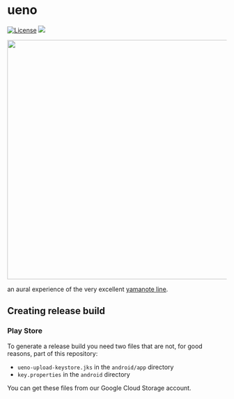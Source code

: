 # ueno

[![License](https://img.shields.io/badge/license-MIT-green.svg?style=flat)](https://github.com/tramlinehq/ueno/blob/master/LICENSE)
[![](https://img.shields.io/itunes/v/1658845856)](https://apps.apple.com/us/app/ueno/id1658845856)

<img src="https://user-images.githubusercontent.com/50663/220053519-3dab4fe3-f287-43c3-8428-39634f1bdba3.png" height="550" target="_blank">

an aural experience of the very excellent [yamanote line](https://en.wikipedia.org/wiki/Yamanote_Line).
## Creating release build

### Play Store

To generate a release build you need two files that are not, for good reasons, part of this repository:

- `ueno-upload-keystore.jks` in the `android/app` directory
- `key.properties` in the `android` directory

You can get these files from our Google Cloud Storage account.
